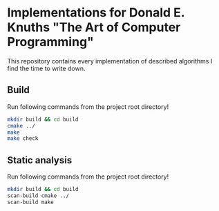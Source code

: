 # Implementations for Donald E. Knuths "The Art of Computer Programming"

This repository contains every implementation of described algorithms I find the time to write down.

## Build

Run following commands from the project root directory!
```bash
mkdir build && cd build
cmake ../
make
make check
```


## Static analysis

Run following commands from the project root directory!
```bash
mkdir build && cd build
scan-build cmake ../
scan-build make
```
